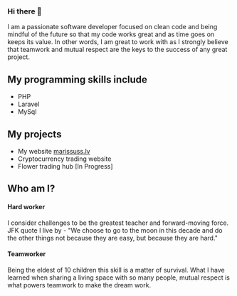 ### Hi there 👋

I am a passionate software developer focused on clean code and being mindful of 
the future so that my code works great and as time goes on keeps its value. In 
other words, I am great to work with as I strongly believe that teamwork and 
mutual respect are the keys to the success of any great project.

## My programming skills include

* PHP
* Laravel
* MySql

## My projects

* My website [marissuss.lv](https://marissuss.lv)  
* Cryptocurrency trading website
* Flower trading hub [In Progress]

## Who am I?
#### Hard worker

I consider challenges to be the greatest teacher and forward-moving force. JFK 
quote I live by - "We choose to go to the moon in this decade and do the other 
things not because they are easy, but because they are hard."

#### Teamworker

Being the eldest of 10 children this skill is a matter of survival. What I have learned 
when sharing a living space with so many people, mutual respect is what 
powers teamwork to make the dream work.
